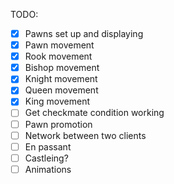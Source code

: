 TODO:

- [x] Pawns set up and displaying
- [x] Pawn movement
- [x] Rook movement
- [x] Bishop movement
- [x] Knight movement
- [x] Queen movement
- [x] King movement
- [ ] Get checkmate condition working
- [ ] Pawn promotion
- [ ] Network between two clients
- [ ] En passant
- [ ] Castleing?
- [ ] Animations
